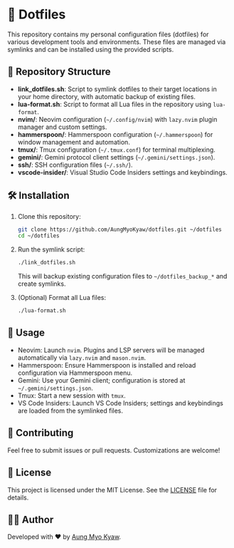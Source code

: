 # 🚀 Dotfiles

This repository contains my personal configuration files (dotfiles) for various development tools and environments. These files are managed via symlinks and can be installed using the provided scripts.

## 📂 Repository Structure

- **link_dotfiles.sh**: Script to symlink dotfiles to their target locations in your home directory, with automatic backup of existing files.
- **lua-format.sh**: Script to format all Lua files in the repository using `lua-format`.
- **nvim/**: Neovim configuration (`~/.config/nvim`) with `lazy.nvim` plugin manager and custom settings.
- **hammerspoon/**: Hammerspoon configuration (`~/.hammerspoon`) for window management and automation.
- **tmux/**: Tmux configuration (`~/.tmux.conf`) for terminal multiplexing.
- **gemini/**: Gemini protocol client settings (`~/.gemini/settings.json`).
- **ssh/**: SSH configuration files (`~/.ssh/`).
- **vscode-insider/**: Visual Studio Code Insiders settings and keybindings.

## 🛠️ Installation

1. Clone this repository:
   ```sh
   git clone https://github.com/AungMyoKyaw/dotfiles.git ~/dotfiles
   cd ~/dotfiles
   ```
2. Run the symlink script:

   ```sh
   ./link_dotfiles.sh
   ```

   This will backup existing configuration files to `~/dotfiles_backup_*` and create symlinks.

3. (Optional) Format all Lua files:
   ```sh
   ./lua-format.sh
   ```

## 📝 Usage

- Neovim: Launch `nvim`. Plugins and LSP servers will be managed automatically via `lazy.nvim` and `mason.nvim`.
- Hammerspoon: Ensure Hammerspoon is installed and reload configuration via Hammerspoon menu.
- Gemini: Use your Gemini client; configuration is stored at `~/.gemini/settings.json`.
- Tmux: Start a new session with `tmux`.
- VS Code Insiders: Launch VS Code Insiders; settings and keybindings are loaded from the symlinked files.

## 🤝 Contributing

Feel free to submit issues or pull requests. Customizations are welcome!

## 📜 License

This project is licensed under the MIT License. See the [LICENSE](LICENSE) file for details.

## 👨‍💻 Author

Developed with ❤️ by [Aung Myo Kyaw](https://github.com/AungMyoKyaw).

